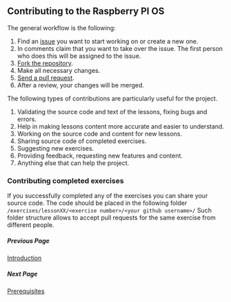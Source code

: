<!--
/*
 * SPDX-FileCopyrightText: 2018 Sergey Matyukevich <s.matyukevich@gmail.com>
 *
 * SPDX-License-Identifier: MIT
 */
-->
## Contributing to the Raspberry PI OS

The general workflow is the following:

1. Find an [issue](https://github.com/s-matyukevich/raspberry-pi-os/issues) you want to start working on or create a new one.
1. In comments claim that you want to take over the issue. The first person who does this will be assigned to the issue.
1. [Fork the repository](https://help.github.com/articles/fork-a-repo/).
1. Make all necessary changes.
1. [Send a pull request](https://help.github.com/articles/about-pull-requests/). 
1. After a review, your changes will be merged.

The following types of contributions are particularly useful for the project.

1. Validating the source code and text of the lessons, fixing bugs and errors.
1. Help in making lessons content more accurate and easier to understand.
1. Working on the source code and content for new lessons.
1. Sharing source code of completed exercises.
1. Suggesting new exercises.
1. Providing feedback, requesting new features and content.
1. Anything else that can help the project.

### Contributing completed exercises

If you successfully completed any of the exercises you can share your source code. The code should be placed in the following folder `/exercises/lessonXX/<exercise number>/<your github username>/` Such folder structure allows to accept pull requests for the same exercise from different people.

##### Previous Page

[Introduction](../docs/Introduction.md)

##### Next Page

[Prerequisites](../docs/Prerequisites.md)